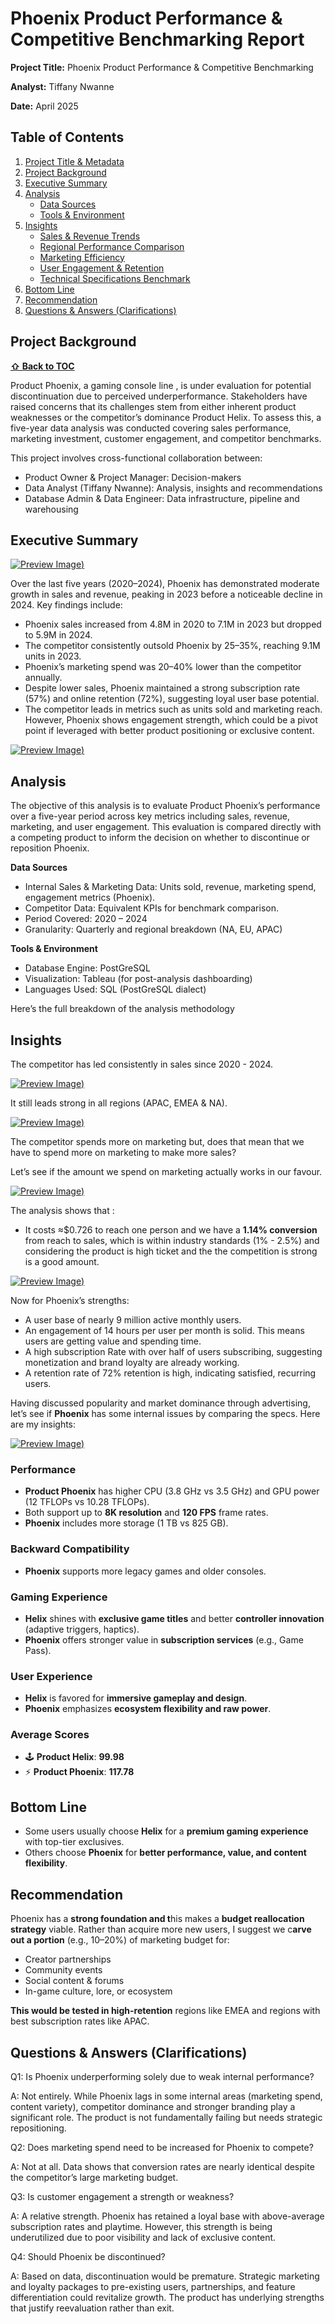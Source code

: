 # Phoenix Product Performance & Competitive Benchmarking Report

**Project Title:** Phoenix Product Performance & Competitive Benchmarking

**Analyst:** Tiffany Nwanne 

**Date:** April 2025

## Table of Contents

1. [Project Title & Metadata](#phoenix-product-performance--competitive-benchmarking-report)
2. [Project Background](#project-background)
3. [Executive Summary](#executive-summary)
4. [Analysis](#analysis)  
   - [Data Sources](#data-sources)  
   - [Tools & Environment](#tools--environment)  
5. [Insights](#insights)  
   - [Sales & Revenue Trends](#insights)  
   - [Regional Performance Comparison](#insights)  
   - [Marketing Efficiency](#insights)  
   - [User Engagement & Retention](#insights)  
   - [Technical Specifications Benchmark](#performance)  
6. [Bottom Line](#bottom-line)
7. [Recommendation](#recommendation)
8. [Questions & Answers (Clarifications)](#questions--answers-clarifications)

## Project Background

**[⇧ Back to TOC](#table-of-contents)**  

Product Phoenix, a gaming console line , is under evaluation for potential discontinuation due to perceived underperformance. Stakeholders have raised concerns that its challenges stem from either inherent product weaknesses or the competitor’s dominance Product Helix. To assess this, a five-year data analysis was conducted covering sales performance, marketing investment, customer engagement, and competitor benchmarks.

This project involves cross-functional collaboration between:

- Product Owner & Project Manager: Decision-makers
- Data Analyst (Tiffany Nwanne): Analysis, insights and recommendations
- Database Admin & Data Engineer: Data infrastructure, pipeline and warehousing

## **Executive Summary**

[![Preview Image](https://github.com/TiffanyNwanne/Phoenix-Product-Performance-Competitive-Benchmarking-Analysis/blob/main/images/Dashboard%201.png))](https://github.com/TiffanyNwanne/Phoenix-Product-Performance-Competitive-Benchmarking-Analysis/blob/main/images/Dashboard%201.png)

Over the last five years (2020–2024), Phoenix has demonstrated moderate growth in sales and revenue, peaking in 2023 before a noticeable decline in 2024. Key findings include:

- Phoenix sales increased from 4.8M in 2020 to 7.1M in 2023 but dropped to 5.9M in 2024.
- The competitor consistently outsold Phoenix by 25–35%, reaching 9.1M units in 2023.
- Phoenix’s marketing spend was 20–40% lower than the competitor annually.
- Despite lower sales, Phoenix maintained a strong subscription rate (57%) and online retention (72%), suggesting loyal user base potential.
- The competitor leads in metrics such as units sold and marketing reach. However, Phoenix shows engagement strength, which could be a pivot point if leveraged with better product positioning or exclusive content.

[![Preview Image](https://github.com/TiffanyNwanne/Phoenix-Product-Performance-Competitive-Benchmarking-Analysis/blob/main/images/Dashboard%202.png))](https://github.com/TiffanyNwanne/Phoenix-Product-Performance-Competitive-Benchmarking-Analysis/blob/main/images/Dashboard%202.png)

## Analysis

The objective of this analysis is to evaluate Product Phoenix’s performance over a five-year period across key metrics including sales, revenue, marketing, and user engagement. This evaluation is compared directly with a competing product to inform the decision on whether to discontinue or reposition Phoenix.

**Data Sources**

- Internal Sales & Marketing Data: Units sold, revenue, marketing spend, engagement metrics (Phoenix).
- Competitor Data: Equivalent KPIs for benchmark comparison.
- Period Covered: 2020 – 2024
- Granularity: Quarterly and regional breakdown (NA, EU, APAC)

**Tools & Environment**

- Database Engine: PostGreSQL
- Visualization: Tableau (for post-analysis dashboarding)
- Languages Used: SQL (PostGreSQL dialect)

Here’s the full breakdown of the analysis methodology 

## Insights

The competitor has led consistently in sales since 2020 - 2024.

[![Preview Image](https://github.com/TiffanyNwanne/Phoenix-Product-Performance-Competitive-Benchmarking-Analysis/blob/main/images/Phoenix%20vs%20Competitor%20Revenue%20Over%20TIme.png))](https://github.com/TiffanyNwanne/Phoenix-Product-Performance-Competitive-Benchmarking-Analysis/blob/main/images/Phoenix%20vs%20Competitor%20Revenue%20Over%20TIme.png)

It still leads strong in all regions (APAC, EMEA & NA).

[![Preview Image](https://github.com/TiffanyNwanne/Phoenix-Product-Performance-Competitive-Benchmarking-Analysis/blob/main/images/Phoenix%20vs%20Competitor%20Sales%20by%20Region.png))](https://github.com/TiffanyNwanne/Phoenix-Product-Performance-Competitive-Benchmarking-Analysis/blob/main/images/Phoenix%20vs%20Competitor%20Sales%20by%20Region.png)

The competitor spends more on marketing but,  does that mean that we have to spend more on marketing to make more sales? 

Let’s see if the amount we spend on marketing actually works in our favour.

[![Preview Image](https://github.com/TiffanyNwanne/Phoenix-Product-Performance-Competitive-Benchmarking-Analysis/blob/main/images/CPA_CR_CPR.png))](https://github.com/TiffanyNwanne/Phoenix-Product-Performance-Competitive-Benchmarking-Analysis/blob/main/images/CPA_CR_CPR.png)

The analysis shows that :

- It costs ≈$0.726 to reach one person and  we have a **1.14% conversion** from reach to sales, which is within industry standards (1% - 2.5%) and considering the product is high ticket and the the competition is strong is a good amount.

[![Preview Image](https://github.com/TiffanyNwanne/Phoenix-Product-Performance-Competitive-Benchmarking-Analysis/blob/main/images/Phoenix%20Strengths.png))](https://github.com/TiffanyNwanne/Phoenix-Product-Performance-Competitive-Benchmarking-Analysis/blob/main/images/Phoenix%20Strengths.png)

Now for Phoenix’s strengths:

- A user base of nearly 9 million active monthly users.
- An engagement of 14 hours per user per month is solid. This means users are getting value and spending time.
- A high subscription Rate with over half of users subscribing, suggesting monetization and brand loyalty are already working.
- A retention rate of 72% retention is high, indicating satisfied, recurring users.

Having discussed popularity and market dominance through advertising, let’s see if **Phoenix** has some internal issues by comparing the specs. Here are my insights:

[![Preview Image](https://github.com/TiffanyNwanne/Phoenix-Product-Performance-Competitive-Benchmarking-Analysis/blob/main/images/Benchmark%20Specs.png))](https://github.com/TiffanyNwanne/Phoenix-Product-Performance-Competitive-Benchmarking-Analysis/blob/main/images/Benchmark%20Specs.png)

###  Performance

- **Product Phoenix** has higher CPU (3.8 GHz vs 3.5 GHz) and GPU power (12 TFLOPs vs 10.28 TFLOPs).
- Both support up to **8K resolution** and **120 FPS** frame rates.
- **Phoenix** includes more storage (1 TB vs 825 GB).

### Backward Compatibility

- **Phoenix** supports more legacy games and older consoles.

### Gaming Experience

- **Helix** shines with **exclusive game titles** and better **controller innovation** (adaptive triggers, haptics).
- **Phoenix** offers stronger value in **subscription services** (e.g., Game Pass).

### User Experience

- **Helix** is favored for **immersive gameplay and design**.
- **Phoenix** emphasizes **ecosystem flexibility and raw power**.

### Average Scores

- 🕹️ **Product Helix**: **99.98**
- ⚡ **Product Phoenix**: **117.78**

## Bottom Line

- Some users usually choose **Helix** for a **premium gaming experience** with top-tier exclusives.
- Others choose **Phoenix** for **better performance, value, and content flexibility**.

## Recommendation

Phoenix has a **strong foundation and t**his makes a **budget reallocation strategy** viable. Rather than acquire more new users, I suggest we c**arve out a portion** (e.g., 10–20%) of marketing budget for:

- Creator partnerships
- Community events
- Social content & forums
- In-game culture, lore, or ecosystem

**This would be tested  in high-retention** regions like EMEA and regions with best subscription rates like APAC.

## **Questions & Answers (Clarifications)**

Q1: Is Phoenix underperforming solely due to weak internal performance?

A: Not entirely. While Phoenix lags in some internal areas (marketing spend, content variety), competitor dominance and stronger branding play a significant role. The product is not fundamentally failing but needs strategic repositioning.

Q2: Does marketing spend need to be increased for Phoenix to compete?

A: Not at all. Data shows that conversion rates are nearly identical despite the competitor’s large marketing budget.

Q3: Is customer engagement a strength or weakness?

A: A relative strength. Phoenix has retained a loyal base with above-average subscription rates and playtime. However, this strength is being underutilized due to poor visibility and lack of exclusive content.

Q4: Should Phoenix be discontinued?

A: Based on data, discontinuation would be premature. Strategic marketing and loyalty packages to pre-existing users, partnerships, and feature differentiation could revitalize growth. The product has underlying strengths that justify reevaluation rather than exit.
